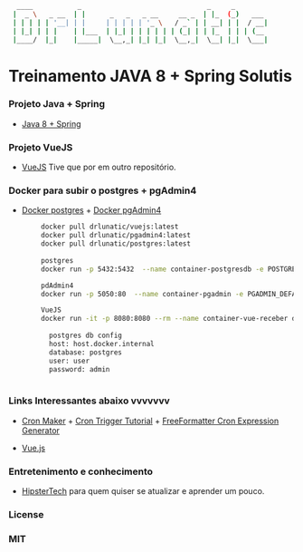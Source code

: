 ```sh
  ____           _                               _     _
 |  _ \   _ __  | |      _   _   _ __     __ _  | |_  (_)   ___
 | | | | | '__| | |     | | | | | '_ \   / _` | | __| | |  / __|
 | |_| | | |    | |___  | |_| | | | | | | (_| | | |_  | | | (__
 |____/  |_|    |_____|  \__,_| |_| |_|  \__,_|  \__| |_|  \___|
```

# Treinamento JAVA 8 + Spring Solutis

### Projeto Java + Spring

 * [Java 8 + Spring](https://github.com/DrLunatic/TreinamentoSolutis)
 
### Projeto VueJS

* [VueJS](https://github.com/DrLunatic/projetoVuejs)
  Tive que por em outro repositório.

### Docker para subir o postgres + pgAdmin4

* [Docker postgres](https://hub.docker.com/_/postgres) + [Docker pgAdmin4](https://hub.docker.com/r/dpage/pgadmin4/)

```sh
        docker pull drlunatic/vuejs:latest
        docker pull drlunatic/pgadmin4:latest
        docker pull drlunatic/postgres:latest
        
        postgres
        docker run -p 5432:5432  --name container-postgresdb -e POSTGRES_USER=user -e POSTGRES_PASSWORD=admin -d drlunatic/postgres

        pdAdmin4
        docker run -p 5050:80  --name container-pgadmin -e PGADMIN_DEFAULT_EMAIL=ferna126@hotmail.com -e PGADMIN_DEFAULT_PASSWORD=admin -d drlunatic/pgadmin4

        VueJS
        docker run -it -p 8080:8080 --rm --name container-vue-receber drlunatic/vuejs
          
          postgres db config
          host: host.docker.internal
          database: postgres
          user: user
          password: admin
        
```

### Links Interessantes abaixo vvvvvvv

* [Cron Maker](http://www.cronmaker.com)  + [Cron Trigger Tutorial](http://www.quartz-scheduler.org/documentation/quartz-2.3.0/tutorials/crontrigger.html) + [FreeFormatter Cron Expression Generator](https://www.freeformatter.com/cron-expression-generator-quartz.html) 

* [Vue.js](https://br.vuejs.org/v2/guide/index.html)


### Entretenimento e conhecimento

* [HipsterTech](https://hipsters.tech) para quem quiser se atualizar e aprender um pouco.



### License
### MIT
